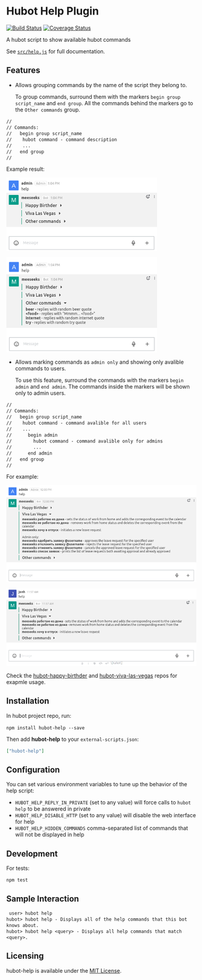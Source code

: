 # Hubot Help Plugin

[![Build Status](https://travis-ci.org/hubotio/hubot-help.svg?branch=master)](https://travis-ci.org/hubotio/hubot-help) [![Coverage Status](https://coveralls.io/repos/github/hubotio/hubot-help/badge.svg?branch=master)](https://coveralls.io/github/hubotio/hubot-help?branch=master)

A hubot script to show available hubot commands

See [`src/help.js`](src/help.js) for full documentation.

## Features

* Allows grouping commands by the name of the script they belong to.

    To group commands, surround them with the markers `begin group script_name` and `end group`. All the commands behind the markers go to the `Other commands` group.

```
//
// Commands:
//   begin group script_name
//    hubot command - command description
//    ...
//   end group
//
```

Example result:

<p align="left">
    <img src="screenshots/example_output_collapsed.png" width="400">
</p>
<p align="left">
    <img src="screenshots/example_output.png" width="400">
</p>

* Allows marking commands as `admin only` and showing only avalible commands to users.

    To use this feature, surround the commands with the markers `begin admin` and `end admin`. The commands inside the markers will be shown only to admin users.

```
//
// Commands:
//   begin group script_name
//    hubot command - command avalible for all users
//    ...
//      begin admin
//        hubot command - command avalible only for admins
//        ...
//      end admin
//   end group
//
```

For example:

<p align="left">
    <img src="screenshots/example_output_admin.png" width="700">
</p>
<p align="left">
    <img src="screenshots/example_output_non_admin.png" width="700">
</p>

Check the [hubot-happy-birthder](https://github.com/tolstoyevsky/hubot-happy-birthder/blob/master/src/birthder.js) and [hubot-viva-las-vegas](https://github.com/tolstoyevsky/hubot-viva-las-vegas/blob/master/src/viva.js) repos for exapmle usage.

## Installation

In hubot project repo, run:

`npm install hubot-help --save`

Then add **hubot-help** to your `external-scripts.json`:

```json
["hubot-help"]
```

## Configuration

You can set various environment variables to tune up the behavior of the help script:

- `HUBOT_HELP_REPLY_IN_PRIVATE` (set to any value) will force calls to `hubot help` to be answered in private
- `HUBOT_HELP_DISABLE_HTTP` (set to any value) will disable the web interface for help
- `HUBOT_HELP_HIDDEN_COMMANDS` comma-separated list of commands that will not be displayed in help

## Development

For tests:

    npm test


## Sample Interaction

```
 user> hubot help
hubot> hubot help - Displays all of the help commands that this bot knows about.
hubot> hubot help <query> - Displays all help commands that match <query>.
```

## Licensing

hubot-help is available under the [MIT License](LICENSE).
